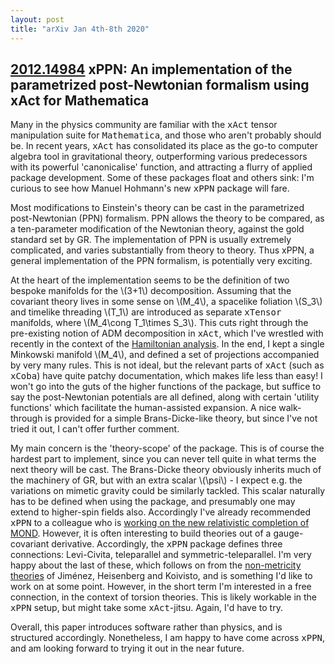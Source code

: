 ```yaml
---
layout: post
title: "arXiv Jan 4th-8th 2020"
---
```

<head>
<script src="https://polyfill.io/v3/polyfill.min.js?features=es6"></script>
<script id="MathJax-script" async 
src="https://cdn.jsdelivr.net/npm/mathjax@3/es5/tex-mml-chtml.js">
  </script>
</head>

<h2><a href="https://arxiv.org/abs/2012.14984">2012.14984</a> xPPN: An implementation of the parametrized post-Newtonian formalism using xAct for Mathematica</h2>
<p>
Many in the physics community are familiar with the <tt>xAct</tt> tensor manipulation suite for <tt>Mathematica</tt>, and those who aren't probably should be. In recent years, <tt>xAct</tt> has consolidated its place as the go-to computer algebra tool in gravitational theory, outperforming various predecessors with its powerful 'canonicalise' function, and attracting a flurry of applied package development. Some of these packages float and others sink: I'm curious to see how Manuel Hohmann's new <tt>xPPN</tt> package will fare.
</p>
<p>
Most modifications to Einstein's theory can be cast in the parametrized post-Newtonian (PPN) formalism. PPN allows the theory to be compared, as a ten-parameter modification of the Newtonian theory, against the gold standard set by GR. The implementation of PPN is usually extremely complicated, and varies substantially from theory to theory. Thus xPPN, a general implementation of the PPN formalism, is potentially very exciting.
</p>
<p>
At the heart of the implementation seems to be the definition of two bespoke manifolds for the \(3+1\) decomposition. Assuming that the covariant theory lives in some sense on \(M_4\), a spacelike foliation \(S_3\) and timelike threading \(T_1\) are introduced as separate <tt>xTensor</tt> manifolds, where \(M_4\cong T_1\times S_3\). This cuts right through the pre-existing notion of ADM decomposition in <tt>xAct</tt>, which I've wrestled with recently in the context of the <a href="https://arxiv.org/abs/2101.02645">Hamiltonian analysis</a>. In the end, I kept a single Minkowski manifold \(M_4\), and defined a set of projections accompanied by very many rules. This is not ideal, but the relevant parts of <tt>xAct</tt> (such as <tt>xCoba</tt>) have quite patchy documentation, which makes life less than easy! I won't go into the guts of the higher functions of the package, but suffice to say the post-Newtonian potentials are all defined, along with certain 'utility functions' which facilitate the human-assisted expansion. A nice walk-through is provided for a simple Brans-Dicke-like theory, but since I've not tried it out, I can't offer further comment.
</p>
<p>
My main concern is the 'theory-scope' of the package. This is of course the hardest part to implement, since you can never tell quite in what terms the next theory will be cast. The Brans-Dicke theory obviously inherits much of the machinery of GR, but with an extra scalar \(\psi\) - I expect e.g. the variations on mimetic gravity could be similarly tackled. This scalar naturally has to be defined when using the package, and presumably one may extend to higher-spin fields also. Accordingly I've already recommended <tt>xPPN</tt> to a colleague who is <a href="https://arxiv.org/abs/2007.00082">working on the new relativistic completion of MOND</a>.
However, it is often interesting to build theories out of a gauge-covariant derivative. Accordingly, the <tt>xPPN</tt> package defines three connections: Levi-Civita, teleparallel and symmetric-teleparallel. I'm very happy about the last of these, which follows on from the <a href="https://arxiv.org/abs/1903.06830">non-metricity theories</a> of Jiménez, Heisenberg and Koivisto, and is something I'd like to work on at some point. However, in the short term I'm interested in a free connection, in the context of torsion theories. This is likely workable in the <tt>xPPN</tt> setup, but might take some <tt>xAct</tt>-jitsu. Again, I'd have to try.
</p>
<p>
Overall, this paper introduces software rather than physics, and is structured accordingly. Nonetheless, I am happy to have come across <tt>xPPN</tt>, and am looking forward to trying it out in the near future.
</p>
